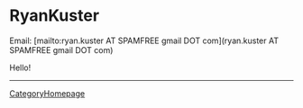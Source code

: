 # RyanKuster

Email: [mailto:ryan.kuster AT SPAMFREE gmail DOT com](ryan.kuster AT SPAMFREE gmail DOT com)

Hello!

----
[CategoryHomepage](/src/CategoryHomepage/index.md)
